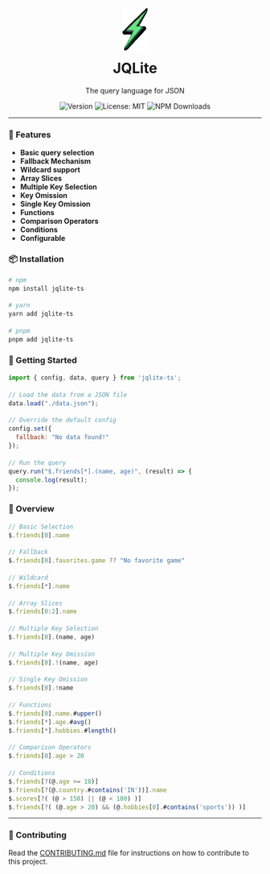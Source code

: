 <div align="center" style="margin-top: 40px">
    <img src="./public/svg-logo-bg-trans-cropped.svg" alt="JQLite Logo" width="50px"/>
    <h1 style="margin-top: 15px;">JQLite</h1>
    <p>The query language for JSON</p>
</div>

<p align="center">
  <img src="https://img.shields.io/npm/v/jqlite-ts?style=flat-square&color=%2358ff4f" alt="Version" />
  <img src="https://img.shields.io/badge/license-MIT-blue.svg?style=flat-square" alt="License: MIT">
  <img src="https://img.shields.io/npm/d18m/jqlite-ts?style=flat-square&color=%23ffea2b"alt="NPM Downloads">
</p>

---

### 🌟 Features

- **Basic query selection**
- **Fallback Mechanism**
- **Wildcard support**
- **Array Slices**
- **Multiple Key Selection**
- **Key Omission**
- **Single Key Omission**
- **Functions**
- **Comparison Operators**
- **Conditions**
- **Configurable**

### 📦 Installation

```sh
# npm
npm install jqlite-ts

# yarn
yarn add jqlite-ts

# pnpm
pnpm add jqlite-ts
```

### 🚀 Getting Started

```js
import { config, data, query } from 'jqlite-ts';

// Load the data from a JSON file
data.load("./data.json");

// Override the default config
config.set({
  fallback: "No data found!"
});

// Run the query
query.run("$.friends[*].(name, age)", (result) => {
  console.log(result);
});

```

### 📌 Overview

```js
// Basic Selection
$.friends[0].name

// Fallback
$.friends[0].favorites.game ?? "No favorite game"

// Wildcard
$.friends[*].name

// Array Slices
$.friends[0:2].name

// Multiple Key Selection
$.friends[0].(name, age)

// Multiple Key Omission
$.friends[0].!(name, age)

// Single Key Omission
$.friends[0].!name

// Functions
$.friends[0].name.#upper()
$.friends[*].age.#avg()
$.friends[*].hobbies.#length()

// Comparison Operators
$.friends[0].age > 20

// Conditions
$.friends[?(@.age >= 18)]
$.friends[?(@.country.#contains('IN'))].name
$.scores[?( (@ > 150) || (@ < 100) )]
$.friends[?( (@.age > 20) && (@.hobbies[0].#contains('sports')) )]
```

---

### 📝 Contributing

Read the [CONTRIBUTING.md](/CONTRIBUTING.md) file for instructions on how to contribute to this project.
